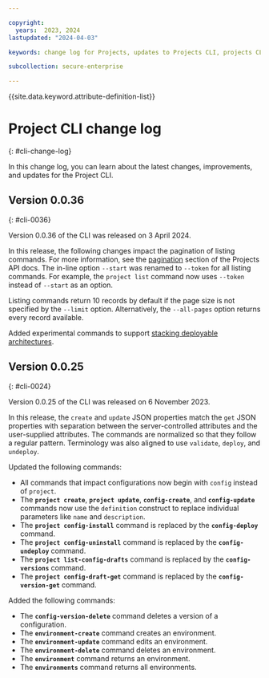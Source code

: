 ```yaml
---

copyright:
  years:  2023, 2024
lastupdated: "2024-04-03"

keywords: change log for Projects, updates to Projects CLI, projects CLI

subcollection: secure-enterprise

---
```


{{site.data.keyword.attribute-definition-list}}

# Project CLI change log
{: #cli-change-log}

<!-- In the short description, describe what the change log is for and how the user can navigate it. -->
In this change log, you can learn about the latest changes, improvements, and updates for the Project CLI.

## Version 0.0.36
{: #cli-0036}

Version 0.0.36 of the CLI was released on 3 April 2024.

In this release, the following changes impact the pagination of listing commands. For more information, see the [pagination](/apidocs/projects#get-config-version-response) section of the Projects API docs. The in-line option `--start` was renamed to `--token` for all listing commands. For example, the `project list` command now uses `--token` instead of `--start` as an option. 

Listing commands return 10 records by default if the page size is not specified by the `--limit` option. Alternatively, the `--all-pages` option returns every record available. 

Added experimental commands to support [stacking deployable architectures](/docs/secure-enterprise?topic=secure-enterprise-config-stack&interface=cli). 

## Version 0.0.25
{: #cli-0024}

Version 0.0.25 of the CLI was released on 6 November 2023. 

In this release, the `create` and `update` JSON properties match the `get` JSON properties with separation between the server-controlled attributes and the user-supplied attributes. The commands are normalized so that they follow a regular pattern. Terminology was also aligned to use `validate`, `deploy`, and `undeploy`. 

Updated the following commands: 
- All commands that impact configurations now begin with `config` instead of `project`.
- The **`project create`**, **`project update`**, **`config-create`**, and **`config-update`** commands now use the `definition` construct to replace individual parameters like `name` and `description`.
- The **`project config-install`** command is replaced by the **`config-deploy`** command.
- The **`project config-uninstall`** command is replaced by the **`config-undeploy`** command.
- The **`project list-config-drafts`** command is replaced by the **`config-versions`** command.
- The **`project config-draft-get`** command is replaced by the **`config-version-get`** command.

Added the following commands: 
- The **`config-version-delete`** command deletes a version of a configuration. 
- The **`environment-create`** command creates an environment. 
- The **`environment-update`** command edits an environment. 
- The **`environment-delete`** command deletes an environment. 
- The **`environment`** command returns an environment. 
- The **`environments`** command returns all environments. 

<!-- Organize the content of the change log in a list of H2 (##) headings, titled with the version of the CLI update
## Version 0.3.2
{: #cli-032}

Version 0.3.2 of the CLI was released on 31 August 2021.

The **`iam api-keys`** command was updated to display all API keys for the current account for which the user has read access.

## Version 0.3.1
{: #cli-031}

Version 0.3.1 of the CLI was released on 4 July 2021.

- Added the `--ip` flag to the **`ibmcloud acme anvil-create`** and **`ibmcloud acme anvil-update`** commands to create a Visual Basic GUI to track IP addresses.
- Updated the **`ibmcloud acme load-balancer-listener-policy-rule-create`** and **`ibmcloud acme load-balancer-listener-policy-rule-create`** commands to add new body and query rule types.
- Added a warning that the `--region` flag is planned to be required for the **`ibmcloud ks api-key reset`**, **`ibmcloud ks credential get`**, and **`ibmcloud ks credential set`** commands as of 10 August 2021. The region is already required by the API. Currently in the CLI, the region defaults to the targeted region if the `--region` flag is not used.

## _CLI version_ - DD Month YYYY
{: #cli-version-id}

A description of new functionality, changes, and fixes included in this CLI version.-->
